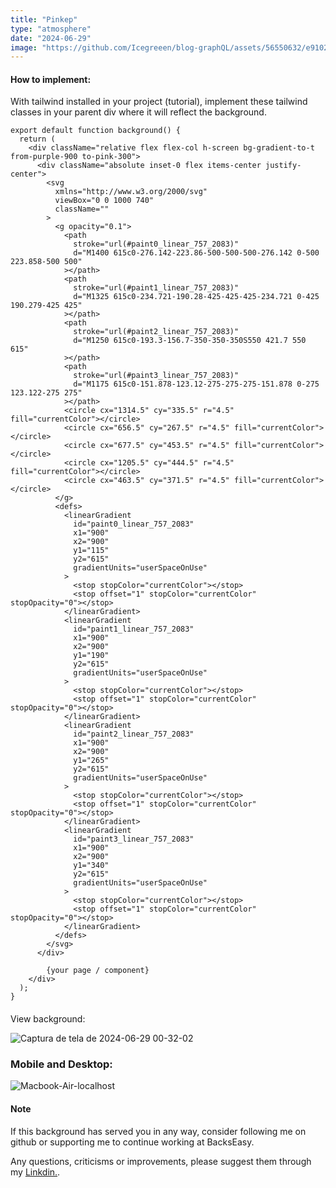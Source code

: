 ```yaml
---
title: "Pinkep"
type: "atmosphere"
date: "2024-06-29"
image: "https://github.com/Icegreeen/blog-graphQL/assets/56550632/e910275d-6953-4726-a74c-8c3429bdc0b1"
---
```

#### How to implement:

With tailwind installed in your project (tutorial), implement these tailwind classes in your parent div where it will reflect the background.

```
export default function background() {
  return (
    <div className="relative flex flex-col h-screen bg-gradient-to-t from-purple-900 to-pink-300">
      <div className="absolute inset-0 flex items-center justify-center">
        <svg
          xmlns="http://www.w3.org/2000/svg"
          viewBox="0 0 1000 740"
          className=""
        >
          <g opacity="0.1">
            <path
              stroke="url(#paint0_linear_757_2083)"
              d="M1400 615c0-276.142-223.86-500-500-500-276.142 0-500 223.858-500 500"
            ></path>
            <path
              stroke="url(#paint1_linear_757_2083)"
              d="M1325 615c0-234.721-190.28-425-425-425-234.721 0-425 190.279-425 425"
            ></path>
            <path
              stroke="url(#paint2_linear_757_2083)"
              d="M1250 615c0-193.3-156.7-350-350-350S550 421.7 550 615"
            ></path>
            <path
              stroke="url(#paint3_linear_757_2083)"
              d="M1175 615c0-151.878-123.12-275-275-275-151.878 0-275 123.122-275 275"
            ></path>
            <circle cx="1314.5" cy="335.5" r="4.5" fill="currentColor"></circle>
            <circle cx="656.5" cy="267.5" r="4.5" fill="currentColor"></circle>
            <circle cx="677.5" cy="453.5" r="4.5" fill="currentColor"></circle>
            <circle cx="1205.5" cy="444.5" r="4.5" fill="currentColor"></circle>
            <circle cx="463.5" cy="371.5" r="4.5" fill="currentColor"></circle>
          </g>
          <defs>
            <linearGradient
              id="paint0_linear_757_2083"
              x1="900"
              x2="900"
              y1="115"
              y2="615"
              gradientUnits="userSpaceOnUse"
            >
              <stop stopColor="currentColor"></stop>
              <stop offset="1" stopColor="currentColor" stopOpacity="0"></stop>
            </linearGradient>
            <linearGradient
              id="paint1_linear_757_2083"
              x1="900"
              x2="900"
              y1="190"
              y2="615"
              gradientUnits="userSpaceOnUse"
            >
              <stop stopColor="currentColor"></stop>
              <stop offset="1" stopColor="currentColor" stopOpacity="0"></stop>
            </linearGradient>
            <linearGradient
              id="paint2_linear_757_2083"
              x1="900"
              x2="900"
              y1="265"
              y2="615"
              gradientUnits="userSpaceOnUse"
            >
              <stop stopColor="currentColor"></stop>
              <stop offset="1" stopColor="currentColor" stopOpacity="0"></stop>
            </linearGradient>
            <linearGradient
              id="paint3_linear_757_2083"
              x1="900"
              x2="900"
              y1="340"
              y2="615"
              gradientUnits="userSpaceOnUse"
            >
              <stop stopColor="currentColor"></stop>
              <stop offset="1" stopColor="currentColor" stopOpacity="0"></stop>
            </linearGradient>
          </defs>
        </svg>
      </div>

        {your page / component}
    </div>
  );
}

```

#### 
View background:

![Captura de tela de 2024-06-29 00-32-02](https://github.com/Icegreeen/blog-graphQL/assets/56550632/5f43c97d-7f6f-4312-ac56-ffc0119b5598)

### Mobile and Desktop:

![Macbook-Air-localhost](https://github.com/Icegreeen/blog-graphQL/assets/56550632/6e73ef2f-00d1-49ad-9c75-7a135e3c6d40)

#### Note

If this background has served you in any way, consider following me on github or supporting me to continue working at BacksEasy.

Any questions, criticisms or improvements, please suggest them through my [Linkdin.](https://www.linkedin.com/in/flavioaquila/).
